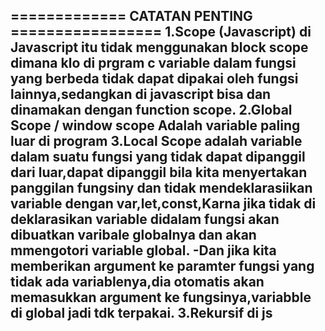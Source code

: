 ============= CATATAN PENTING =================
1.Scope (Javascript)
di Javascript itu tidak menggunakan block scope dimana klo di prgram c variable dalam fungsi yang berbeda tidak dapat dipakai oleh fungsi lainnya,sedangkan di javascript bisa dan dinamakan dengan function scope.
2.Global Scope / window scope
Adalah variable paling luar di program 
3.Local Scope
adalah variable dalam suatu fungsi yang tidak dapat dipanggil dari luar,dapat dipanggil bila kita menyertakan panggilan fungsiny dan tidak mendeklarasiikan variable dengan var,let,const,Karna jika tidak di deklarasikan  variable didalam fungsi akan dibuatkan varibale globalnya dan akan mmengotori variable global.
-Dan jika kita memberikan argument ke paramter fungsi yang tidak ada variablenya,dia otomatis akan memasukkan argument ke fungsinya,variabble di global jadi tdk terpakai.
3.Rekursif di js
-

